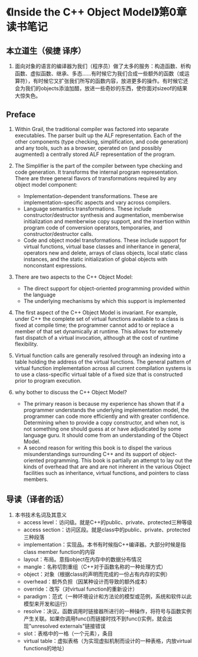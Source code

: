 # 《Inside the C++ Object Model》第0章读书笔记

## 本立道生（侯捷 译序）

1. 面向对象的语言的编译器为我们（程序员）做了太多的服务：构造函数、析构函数、虚拟函数、继承、多态......有时候它为我们合成一些额外的函数（或运算符），有时候它又扩张我们所写的函数内容，放进更多的操作。有时候它还会为我们的objects添油加醋，放进一些奇妙的东西，使你面对sizeof的结果大惊失色。

## Preface

1. Within Grail, the traditional compiler was factored into separate executables. The parser built up the ALF representation. Each of the other components (type checking, simplification, and code generation) and any tools, such as a browser, operated on (and possibly augmented) a centrally stored ALF representation of the program. 

2. The Simplifier is the part of the compiler between type checking and code generation. It transforms the internal program representation. There are three general flavors of transformations required by any object model component:
    - Implementation-dependent transformations. These are implementation-specific aspects and vary across compilers.
    - Language semantics transformations. These include constructor/destructor synthesis and augmentation, memberwise initialization and memberwise copy support, and the insertion within program code of conversion operators, temporaries, and constructor/destructor calls.
    - Code and object model transformations. These include support for virtual functions, virtual base classes and inheritance in general, operators new and delete, arrays of class objects, local static class instances, and the static initialization of global objects with nonconstant expressions.

3. There are two aspects to the C++ Object Model:
    - The direct support for object-oriented programming provided within the language
    - The underlying mechanisms by which this support is implemented

4. The first aspect of the C++ Object Model is invariant. For example, under C++ the complete set of virtual functions available to a class is fixed at compile time; the programmer cannot add to or replace a member of that set dynamically at runtime. This allows for extremely fast dispatch of a virtual invocation, although at the cost of runtime flexibility.

5. Virtual function calls are generally resolved through an indexing into a table holding the address of the virtual functions. The general pattern of virtual function implementation across all current compilation systems is to use a class-specific virtual table of a fixed size that is constructed prior to program execution.

6. why bother to discuss the C++ Object Model?
    - The primary reason is because my experience has shown that if a programmer understands the underlying implementation model, the programmer can code more efficiently and with greater confidence. Determining when to provide a copy constructor, and when not, is not something one should guess at or have adjudicated by some language guru. It should come from an understanding of the Object Model.
    - A second reason for writing this book is to dispel the various misunderstandings surrounding C++ and its support of object-oriented programming. This book is partially an attempt to lay out the kinds of overhead that are and are not inherent in the various Object facilities such as inheritance, virtual functions, and pointers to class members.

## 导读（译者的话）

1. 本书技术名词及其意义
    - access level：访问级。就是C++的public、private、protected三种等级
    - access section：访问区段。就是class中的public、private、protected三种段落
    - implementation：实现品。本书有时候指C++编译器。大部分时候是指class member function的内容
    - layout：布局。意指object在内存中的数据分布情况
    - mangle：名称切割重组（C++对于函数名称的一种处理方式）
    - object：对象（根据class的声明而完成的一份占有内存的实例）
    - overhead：额外负担（因某种设计而导致的额外成本）
    - override：改写（对virtual function的重新设计）
    - paradigm：范式（一种环境设计和方法论的模型或范例，系统和软件以此模型来开发和运行）
    - resolve：决议。函数调用时链接器所进行的一种操作，将符号与函数实例产生关联。如果你调用func()而链接时找不到func()实例，就会出现"unresolved externals"链接错误
    - slot：表格中的一格（一个元素），条目
    - virtual table：虚拟表格（为实现虚拟机制而设计的一种表格，内放virtual functions的地址）
